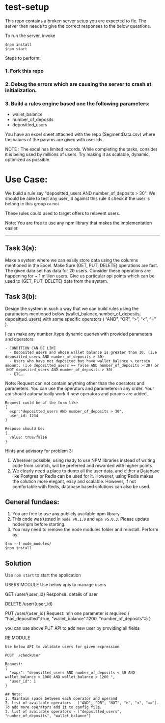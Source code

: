 # test-setup

This repo contains a broken server setup you are expected to fix. The server then needs to give the correct responses to the below questions. 

To run the server, invoke
```
$npm install
$npm start
```

Steps to perform:

### 1. Fork this repo

### 2. Debug the errors which are causing the server to crash at initialization.

### 3. Build a rules engine based one the following parameters:
    
- wallet_balance
- number_of_deposits
- depositted_users

You have an excel sheet attached with the repo (SegmentData.csv) where the values of the params are given with user ids.

NOTE : The excel has limited records. While completing the tasks, consider it is being used by millions of users. Try making it as scalable, dynamic, optimized as possible.


# Use Case:

We build a rule say "depositted_users AND number_of_deposits > 30".
We should be able to test any user_id against this rule it check if the user is belong to this group or not.

These rules could used to target offers to relavent users.

Note:
You are free to use any npm library that makes the implementation easier.

---

## Task 3(a):
Make a system where we can easily store data using the columns mentioned in the Excel. 
Make Sure (GET, PUT, DELETE) operations are fast. 
The given data set has data for 20 users. 
Consider these operations are happening for ~ 1 million users. 
Give us particular api points which can be used to (GET, PUT, DELETE) data from the system.

## Task 3(b): 
Design the system in such a way that we can build rules using the parameters mentioned below 
(wallet_balance,number_of_deposits, depositted_users) with some specific operators ( “AND”, “OR”, “>”, “<”, “=” ). 

I can make any number /type dynamic queries with provided parameters and operators

~~~~ 
- CONDITION CAN BE LIKE 
  - Deposited users and whose wallet balance is greater than 30. (i.e depositted_users AND number_of_deposits > 30)
  - Users who have not deposited but have wallet_balance > certain amount. (i.e depositted_users == false AND number_of_deposits > 30) or (NOT deposited_users AND number_of_deposits > 30)
  - ETC….
  ~~~~

Note: Request can not contain anything other than the operators and parameters. You can use the operators and parameters in any order. Your api should automatically work if new operators and params are added.
~~~
Request could be of the form like
{
  expr:"depositted_users AND number_of_deposits > 30",
  user_id: 1234
}

Respose should be:
{
  value: true/false
}
~~~

Hints and advisory for problem 3: 

1. Wherever possible, using ready to use NPM libraries instead of writing code from scratch, will be preferred and rewarded with higher points. 
2. We clearly need a place to dump all the user data, and either a Database like Postgres or Redis can be used for it. However, using Redis makes the solution more elegant, easy and scalable. However, if not comfortable with Redis, database based solutions can also be used.

      

## General fundaes:
1. You are free to use any publicly available npm library
2. This code was tested in `node v8.1.0` and `npm v5.0.3`. Please update node/npm before starting.
3. You may need to remove the node modules folder and reinstall. Perform by:
```
$rm -rf node_modules/
$npm install
```


## Solution
Use  `npm start` to start the application 

USERS MODULE
Use below apis to manage users

GET     /user/{user_id}
Response: details of user

DELETE  /user/{user_id}

PUT     /user/{user_id}
Request:
min one parameter is required
{
	"has_depositted":true,
	"wallet_balance":1200,
	"number_of_deposits":5
}

you can use above PUT API to add new user by providing all fields 

RE MODULE
`````
Use below API to validate users for given expression

POST  /checkUser

Request:
{
  "expr": "depositted_users AND number_of_deposits < 30 AND wallet_balance > 1000 AND wallet_balance < 1200 ",
  "user_id": 1
}

## Note:
1. Maintain space between each operator and operand
2. list of available operators - ["AND", "OR", "NOT", ">", "<", "=="]. To add more operators add it to config file.
3. list of available operators - ["depositted_users", "number_of_deposits", "wallet_balance"]

